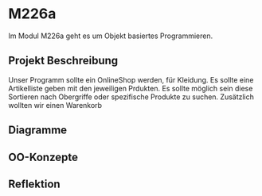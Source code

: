 # M226a

Im Modul M226a geht es um Objekt basiertes Programmieren.

## Projekt Beschreibung

Unser Programm sollte ein OnlineShop werden, für Kleidung. Es sollte eine Artikelliste geben mit den jeweiligen Prdukten. Es sollte möglich sein diese Sortieren nach Obergriffe oder spezifische Produkte zu suchen. Zusätzlich wollten wir einen Warenkorb 

## Diagramme

## OO-Konzepte

## Reflektion
